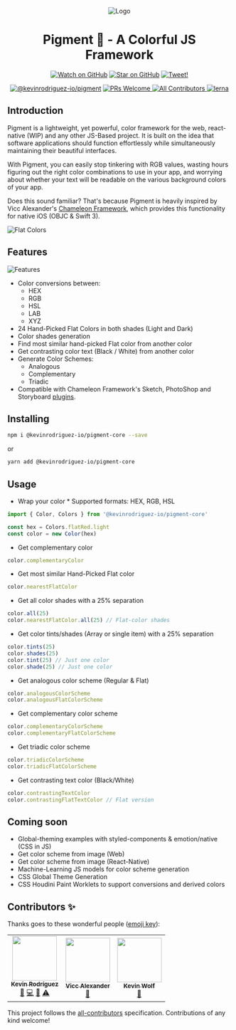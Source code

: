 <p align="center">
  <img src="https://user-images.githubusercontent.com/6248571/73606093-3c611000-456c-11ea-997d-3032c6a2ca1e.png" alt="Logo">
</p>

<h1 align="center">Pigment 🌈 - A Colorful JS Framework</h1>

<p align="center">
  <a href="https://github.com/kevinrodriguez-io/pigment/watchers"><img src="https://img.shields.io/github/watchers/kevinrodriguez-io/pigment?style=social" alt="Watch on GitHub" /></a>
  <a href="https://github.com/kevinrodriguez-io/pigment/stargazers"><img src="https://img.shields.io/github/stars/kevinrodriguez-io/pigment?style=social" alt="Star on GitHub" /></a>
  <a href="https://twitter.com/intent/tweet?text=Check out Pigment 🌈, a Colorful JS framework to generate dynamic user interfaces. https://github.com/kevinrodriguez-io/pigment"><img src="https://img.shields.io/twitter/url/https/github.com/kevinrodriguez-io/pigment.svg?style=social" alt="Tweet!" /></a>
</p>

<p align="center">
  <a href="https://npmjs.com/package/@kevinrodriguez-io/pigment-core"><img src="https://img.shields.io/npm/v/@kevinrodriguez-io/pigment-core.svg?label=@kevinrodriguez-io/pigment-core&style=flat-square" alt="@kevinrodriguez-io/pigment"></a>
  <a href="http://makeapullrequest.com">
    <img src="https://img.shields.io/badge/PRs-welcome-brightgreen.svg?style=flat-square" alt="PRs Welcome">
  </a>
  <a href="#contributors-">
    <img src="https://img.shields.io/badge/all_contributors-3-orange.svg?style=flat-square" alt="All Contributors">
  </a>
  <a href="https://lerna.js.org/">
    <img src="https://img.shields.io/badge/maintained%20with-lerna-cc00ff.svg" alt="lerna">
  </a>
</p>

## Introduction

Pigment is a lightweight, yet powerful, color framework for the web, react-native (WIP) and any other JS-Based project. It is built on the idea that software applications should function effortlessly while simultaneously maintaining their beautiful interfaces.

With Pigment, you can easily stop tinkering with RGB values, wasting hours figuring out the right color combinations to use in your app, and worrying about whether your text will be readable on the various background colors of your app.

Does this sound familiar? That's because Pigment is heavily inspired by Vicc Alexander's [Chameleon Framework](https://github.com/viccalexander/Chameleon), which provides this functionality for native iOS (OBJC & Swift 3).

![Flat Colors](https://user-images.githubusercontent.com/6248571/73604634-6eb54200-4559-11ea-8b9e-f29c3ece0793.png)

## Features

![Features](https://user-images.githubusercontent.com/6248571/73604650-c2279000-4559-11ea-8dfd-76d8fa5e9497.png)

- Color conversions between:
  - HEX
  - RGB
  - HSL
  - LAB
  - XYZ
- 24 Hand-Picked Flat Colors in both shades (Light and Dark)
- Color shades generation
- Find most similar hand-picked Flat color from another color
- Get contrasting color text (Black / White) from another color
- Generate Color Schemes:
  - Analogous
  - Complementary
  - Triadic
- Compatible with Chameleon Framework's Sketch, PhotoShop and Storyboard [plugins](https://github.com/viccalexander/Chameleon/tree/master/Extras).

## Installing

```bash
npm i @kevinrodriguez-io/pigment-core --save
```

or

```bash
yarn add @kevinrodriguez-io/pigment-core
```

## Usage

- Wrap your color \* Supported formats: HEX, RGB, HSL

```ts
import { Color, Colors } from '@kevinrodriguez-io/pigment-core'

const hex = Colors.flatRed.light
const color = new Color(hex)
```

- Get complementary color

```ts
color.complementaryColor
```

- Get most similar Hand-Picked Flat color

```ts
color.nearestFlatColor
```

- Get all color shades with a 25% separation

```ts
color.all(25)
color.nearestFlatColor.all(25) // Flat-color shades
```

- Get color tints/shades (Array or single item) with a 25% separation

```ts
color.tints(25)
color.shades(25)
color.tint(25) // Just one color
color.shade(25) // Just one color
```

- Get analogous color scheme (Regular & Flat)

```ts
color.analogousColorScheme
color.analogousFlatColorScheme
```

- Get complementary color scheme

```ts
color.complementaryColorScheme
color.complementaryFlatColorScheme
```

- Get triadic color scheme

```ts
color.triadicColorScheme
color.triadicFlatColorScheme
```

- Get contrasting text color (Black/White)

```ts
color.contrastingTextColor
color.contrastingFlatTextColor // Flat version
```

## Coming soon

- Global-theming examples with styled-components & emotion/native (CSS in JS)
- Get color scheme from image (Web)
- Get color scheme from image (React-Native)
- Machine-Learning JS models for color scheme generation
- CSS Global Theme Generation
- CSS Houdini Paint Worklets to support conversions and derived colors

## Contributors ✨

Thanks goes to these wonderful people ([emoji key](https://allcontributors.org/docs/en/emoji-key)):

<!-- ALL-CONTRIBUTORS-LIST:START - Do not remove or modify this section -->
<!-- prettier-ignore-start -->
<!-- markdownlint-disable -->
<table>
  <tr>
    <td align="center"><a href="http://kevinrodriguez.io/"><img src="https://avatars3.githubusercontent.com/u/6248571?v=4" width="100px;" alt=""/><br /><sub><b>Kevin Rodríguez</b></sub></a><br /><a href="https://github.com/kevinrodriguez-io/Pigment/commits?author=kevinrodriguez-io" title="Documentation">📖</a> <a href="https://github.com/kevinrodriguez-io/Pigment/commits?author=kevinrodriguez-io" title="Code">💻</a> <a href="#ideas-kevinrodriguez-io" title="Ideas, Planning, & Feedback">🤔</a> <a href="https://github.com/kevinrodriguez-io/Pigment/commits?author=kevinrodriguez-io" title="Tests">⚠️</a></td>
    <td align="center"><a href="https://www.twitter.com/viccalexander"><img src="https://avatars0.githubusercontent.com/u/1724674?v=4" width="100px;" alt=""/><br /><sub><b>Vicc Alexander</b></sub></a><br /><a href="#ideas-viccalexander" title="Ideas, Planning, & Feedback">🤔</a></td>
    <td align="center"><a href="https://kevinwolf.dev"><img src="https://avatars2.githubusercontent.com/u/3157426?v=4" width="100px;" alt=""/><br /><sub><b>Kevin Wolf</b></sub></a><br /><a href="#ideas-iamkevinwolf" title="Ideas, Planning, & Feedback">🤔</a></td>
  </tr>
</table>

<!-- markdownlint-enable -->
<!-- prettier-ignore-end -->

<!-- ALL-CONTRIBUTORS-LIST:END -->

This project follows the [all-contributors](https://github.com/all-contributors/all-contributors) specification. Contributions of any kind welcome!
